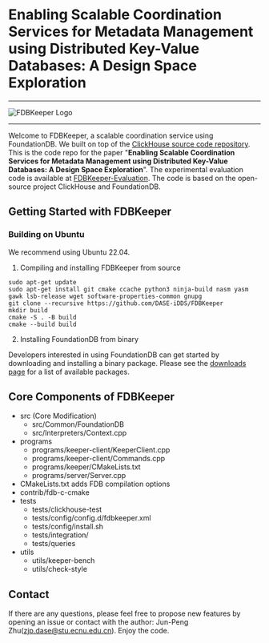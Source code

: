 # Enabling Scalable Coordination Services for Metadata Management using Distributed Key-Value Databases: A Design Space Exploration

---

![FDBKeeper Logo](https://github.com/DASE-iDDS/FDBKeeper/blob/main/logo.png)

---

Welcome to FDBKeeper, a scalable coordination service using FoundationDB. We built on top of the [ClickHouse source code repository](https://github.com/ClickHouse/ClickHouse). This is the code repo for the paper "**Enabling Scalable Coordination Services for Metadata Management using Distributed Key-Value Databases: A Design Space Exploration**".
The experimental evaluation code is available at [FDBKeeper-Evaluation](https://github.com/DASE-iDDS/FDBKeeper-Evaluation). The code is based on the open-source project ClickHouse and FoundationDB.

## Getting Started with FDBKeeper

### Building on Ubuntu

We recommend using Ubuntu 22.04.

1. Compiling and installing FDBKeeper from source
```
sudo apt-get update
sudo apt-get install git cmake ccache python3 ninja-build nasm yasm gawk lsb-release wget software-properties-common gnupg
git clone --recursive https://github.com/DASE-iDDS/FDBKeeper
mkdir build
cmake -S . -B build
cmake --build build
```

2. Installing FoundationDB from binary

Developers interested in using FoundationDB can get started by downloading and installing a binary package. Please see the [downloads page](https://github.com/apple/foundationdb/releases) for a list of available packages.




## Core Components of FDBKeeper

* src (Core Modification)
  * src/Common/FoundationDB
  * src/Interpreters/Context.cpp
* programs
  * programs/keeper-client/KeeperClient.cpp
  * programs/keeper-client/Commands.cpp
  * programs/keeper/CMakeLists.txt
  * programs/server/Server.cpp
* CMakeLists.txt adds FDB compilation options
* contrib/fdb-c-cmake
* tests
  * tests/clickhouse-test
  * tests/config/config.d/fdbkeeper.xml
  * tests/config/install.sh
  * tests/integration/
  * tests/queries
* utils
  * utils/keeper-bench
  * utils/check-style


## Contact
If there are any questions, please feel free to propose new features by opening an issue or contact with the author: Jun-Peng Zhu(zjp.dase@stu.ecnu.edu.cn). Enjoy the code.


